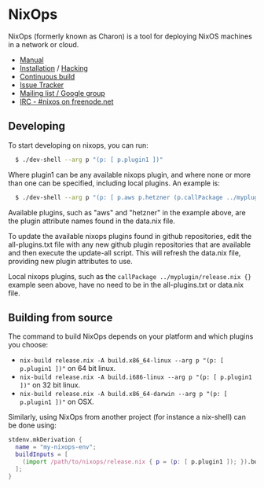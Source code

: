 # NixOps

NixOps (formerly known as Charon) is a tool for deploying NixOS
machines in a network or cloud.

* [Manual](https://hydra.nixos.org/job/nixops/master/tarball/latest/download-by-type/doc/manual)
* [Installation](https://nixos.org/nixops/manual/#chap-installation) / [Hacking](https://hydra.nixos.org/job/nixops/master/tarball/latest/download-by-type/doc/manual#chap-hacking)
* [Continuous build](http://hydra.nixos.org/jobset/nixops/master#tabs-jobs)
* [Issue Tracker](https://github.com/NixOS/nixops/issues)
* [Mailing list / Google group](https://groups.google.com/forum/#!forum/nixops-users)
* [IRC - #nixos on freenode.net](irc://irc.freenode.net/#nixos)

## Developing

To start developing on nixops, you can run:

```bash
  $ ./dev-shell --arg p "(p: [ p.plugin1 ])"
```

Where plugin1 can be any available nixops plugin, and where
none or more than one can be specified, including local plugins.
An example is:


```bash
  $ ./dev-shell --arg p "(p: [ p.aws p.hetzner (p.callPackage ../myplugin/release.nix {})])"
```

Available plugins, such as "aws" and "hetzner" in the example
above, are the plugin attribute names found in the data.nix file.

To update the available nixops plugins found in github repositories,
edit the all-plugins.txt file with any new github plugin repositories
that are available and then execute the update-all script.  This will
refresh the data.nix file, providing new plugin attributes to use.

Local nixops plugins, such as the `callPackage ../myplugin/release.nix {}`
example seen above, have no need to be in the all-plugins.txt
or data.nix file.

## Building from source

The command to build NixOps depends on your platform and which plugins you choose:

- `nix-build release.nix -A build.x86_64-linux --arg p "(p: [ p.plugin1 ])"` on 64 bit linux.
- `nix-build release.nix -A build.i686-linux --arg p "(p: [ p.plugin1 ])"` on 32 bit linux.
- `nix-build release.nix -A build.x86_64-darwin --arg p "(p: [ p.plugin1 ])"` on OSX.

Similarly, using NixOps from another project (for instance a nix-shell) can be done using:

```nix
stdenv.mkDerivation {
  name = "my-nixops-env";
  buildInputs = [
    (import /path/to/nixops/release.nix { p = (p: [ p.plugin1 ]); }).build.x86_64-linux
  ];
}
```
